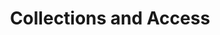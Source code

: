 ---
title: 'Collections and Access'
body_class: collections-and-access
published: true
onpage_menu: true
template: sessions-track
content:
  items:
    '@taxonomy.track': Collections and Access
---
